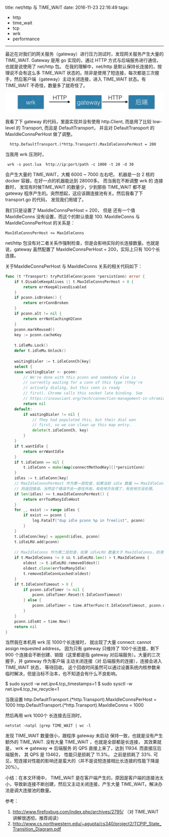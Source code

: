 title: net/http 与 TIME_WAIT
date: 2016-11-23 22:16:49
tags:
- http
- time_wait
- tcp
- wrk
- performance
---

最近在对我们的网关服务（gateway）进行压力测试时，发现网关服务产生大量的 TIME_WAIT. Gateway 是用 go 实现的，通过 HTTP 方式与后端服务进行通信，也就是说使用了 net/http 包。 在我的理解中，net/http 是默认保持长连接的，按理说不会有这么多 TIME_WAIT 状态的。除非是使用了短连接，每次都是三次握手，然后客户端（gateway）主动关闭连接，进入 TIME_WAIT 状态。有 TIME_WAIT 不奇怪，数量多了就奇怪了。


![](/images/14799159319678.jpg)


我看了下 gateway 的代码，里面实现并没有使用 http.Client, 而是用了比较 low-level 的 Transport, 而且是 DefaultTransport， 并且对 DefaultTransport 的 MaxIdleConnsPerHost 做了调整。

	  http.DefaultTransport.(*http.Transport).MaxIdleConnsPerHost = 200
	
当我用 wrk 压测时，

     wrk -s post.lua  http://ip:port/path -c 1000 -t 20 -d 30
 
会产生大量的 TIME_WAIT，大概 6000 ~ 7000 左右吧， 机器是一台 2 核的 docker 容器，在好一点的机器能达到 28000多。 而当我在不断调整 wrk 的 连接数时， 发现有时候TIME_WAIT 的数量少，少到那些 TIME_WAIT 都不是 gateway 程序产生的。突然想起，这应该跟连接池有关。然后我看了下 transport.go 的代码， 发现我们用错了。
 
我们只是设置了 MaxIdleConnsPerHost = 200， 但是 还有一个值 MaxIdleConns 没有设置，而这个的默认值是 100. MaxIdleConns 与 MaxIdleConnsPerHost 的关系是： 

    MaxIdleConnsPerHost <= MaxIdleConns
    
net/http 包没有对二者关系作强制检查，但是会影响实际的长连接数量。也就是说，gateway 虽然配置了 MaxIdleConnsPerHost = 200，实际上只有 100个长连接。

关于MaxIdleConnsPerHost 与 MaxIdleConns 关系的相关代码如下：

```go
func (t *Transport) tryPutIdleConn(pconn *persistConn) error {
	if t.DisableKeepAlives || t.MaxIdleConnsPerHost < 0 {
		return errKeepAlivesDisabled
	}
	if pconn.isBroken() {
		return errConnBroken
	}
	if pconn.alt != nil {
		return errNotCachingH2Conn
	}
	pconn.markReused()
	key := pconn.cacheKey

	t.idleMu.Lock()
	defer t.idleMu.Unlock()

	waitingDialer := t.idleConnCh[key]
	select {
	case waitingDialer <- pconn:
		// We're done with this pconn and somebody else is
		// currently waiting for a conn of this type (they're
		// actively dialing, but this conn is ready
		// first). Chrome calls this socket late binding. See
		// https://insouciant.org/tech/connection-management-in-chromium/
		return nil
	default:
		if waitingDialer != nil {
			// They had populated this, but their dial won
			// first, so we can clean up this map entry.
			delete(t.idleConnCh, key)
		}
	}
	if t.wantIdle {
		return errWantIdle
	}
	if t.idleConn == nil {
		t.idleConn = make(map[connectMethodKey][]*persistConn)
	}
	idles := t.idleConn[key]
	// MaxIdleConnsPerHost 作为第一层检查，如果当前 idle 数量 >= MaxIdleConnsPerHost，
	// 则返回错误。当然这个错误不会一直往外抛，有些地方处理了，有些地方没处理。
	if len(idles) >= t.maxIdleConnsPerHost() {
		return errTooManyIdleHost
	}
	for _, exist := range idles {
		if exist == pconn {
			log.Fatalf("dup idle pconn %p in freelist", pconn)
		}
	}
	t.idleConn[key] = append(idles, pconn)
	t.idleLRU.add(pconn)

	// MaxIdleConns 作为第二层检查，如果 idleLRU 数量大于 MaxIdleConns，则清除最老的连接 （LRU）， 保证长连接数量不超过 MaxIdleConns 
	if t.MaxIdleConns != 0 && t.idleLRU.len() > t.MaxIdleConns {
		oldest := t.idleLRU.removeOldest()
		oldest.close(errTooManyIdle)
		t.removeIdleConnLocked(oldest)
	}
	if t.IdleConnTimeout > 0 {
		if pconn.idleTimer != nil {
			pconn.idleTimer.Reset(t.IdleConnTimeout)
		} else {
			pconn.idleTimer = time.AfterFunc(t.IdleConnTimeout, pconn.closeConnIfStillIdle)
		}
	}
	pconn.idleAt = time.Now()
	return nil
}
```

当然我在本机用 wrk 压 1000个长连接时， 就出现了大量  connect: cannot assign requested address。 因为只有 gateway 只维持了 100个长连接，剩下900 个连接会不断创建、销毁（这里都是指 gateway 对后端服务）。大量的三次握手，并 gateway 作为客户端 主动关闭连接（对 后端服务的连接），连接会进入 TIME_WAIT 状态，
等待回收。 这个回收时间虽然可以通过设置系统内核参数来临时解决，但是治标不治本，也不知道会有什么不良影响。

$ sudo sysctl -w net.ipv4.tcp_timestamps=1
$ sudo sysctl -w net.ipv4.tcp_tw_recycle=1

当我设置
http.DefaultTransport.(*http.Transport).MaxIdleConnsPerHost = 1000
http.DefaultTransport.(*http.Transport).MaxIdleConns = 1000

然后再用 wrk 1000个 长连接去压测时， 
    
    netstat -natpl |grep TIME_WAIT | wc -l  

发现 TIME_WAIT 数量很小，跟程序 gateway 未启动 保持一致，也就是没有产生额外的 TIME_WAIT.
没有大量 TIME_WAIT ，也就是全部都是长连接， 其效果就是， wrk => gateway => 后端服务 的 QPS 直接上来了，达到 11934. 而直接压后端服务， 其 QPS 是 13462， 性能只是损耗了 11.3%。  之前是损耗了 33%.  可见，短连接对性能的影响还是蛮大的（并不是说短连接相比长连接的性能下降是20%）。
    
小结：在本文环境中， TIME_WAIT 是在客户端产生的，原因是客户端的连接池太小，导致新连接不断创建，然后又主动关闭连接，产生大量 TIME_WAIT。解决办法是调大连接池的数量。

参考：
1. http://www.firefoxbug.com/index.php/archives/2795/  （对 TIME_WAIT 讲解很透彻，推荐阅读）
2. http://www.cs.northwestern.edu/~agupta/cs340/project2/TCPIP_State_Transition_Diagram.pdf     





